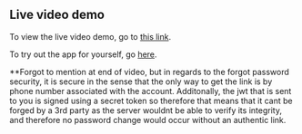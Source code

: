 ## Live video demo 

To view the live video demo, go to [this link](https://drive.google.com/file/d/1_t1ToyiZjeQXORLDSe3OK8gi5c0nWGUM/view).

To try out the app for yourself, go [here](http://www.textatune.com).


**Forgot to mention at end of video, but in regards to the forgot password security, it is secure in the sense that the only way to get the link is by phone number associated with the account. Additonally, the jwt that is sent to you is signed using a secret token so therefore that means that it cant be forged by a 3rd party as the server wouldnt be able to verify its integrity, and therefore no password change would occur without an authentic link.